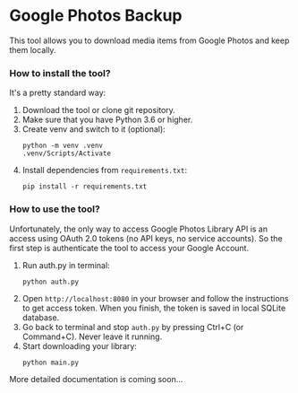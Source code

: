 # Google Photos Backup
This tool allows you to download media items from Google Photos and keep them locally.

### How to install the tool?
It's a pretty standard way:
1. Download the tool or clone git repository.
2. Make sure that you have Python 3.6 or higher.
3. Create venv and switch to it (optional):
   ```
   python -m venv .venv
   .venv/Scripts/Activate
   ```
4. Install dependencies from `requirements.txt`:
   ```
   pip install -r requirements.txt
   ```


### How to use the tool?
Unfortunately, the only way to access Google Photos Library API is an access using OAuth 2.0 tokens (no API keys, no service accounts). So the first step is authenticate the tool to access your Google Account.
1. Run auth.py in terminal:
   ```
   python auth.py
   ```
2. Open `http://localhost:8080` in your browser and follow the instructions to get access token. When you finish, the token is saved in local SQLite database.
3. Go back to terminal and stop `auth.py` by pressing Ctrl+C (or Command+C). Never leave it running.
4. Start downloading your library:
   ```
   python main.py
   ```

More detailed documentation is coming soon...